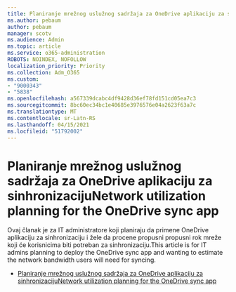 ```yaml
---
title: Planiranje mrežnog uslužnog sadržaja za OneDrive aplikaciju za sinhronizaciju
ms.author: pebaum
author: pebaum
manager: scotv
ms.audience: Admin
ms.topic: article
ms.service: o365-administration
ROBOTS: NOINDEX, NOFOLLOW
localization_priority: Priority
ms.collection: Adm_O365
ms.custom:
- "9000343"
- "5838"
ms.openlocfilehash: a567339dcabc4df9428d36ef78fd151cd05ea7c3
ms.sourcegitcommit: 8bc60ec34bc1e40685e3976576e04a2623f63a7c
ms.translationtype: MT
ms.contentlocale: sr-Latn-RS
ms.lasthandoff: 04/15/2021
ms.locfileid: "51792002"
---
```

# <a name="network-utilization-planning-for-the-onedrive-sync-app"></a><span data-ttu-id="b6fb1-102">Planiranje mrežnog uslužnog sadržaja za OneDrive aplikaciju za sinhronizaciju</span><span class="sxs-lookup"><span data-stu-id="b6fb1-102">Network utilization planning for the OneDrive sync app</span></span>

<span data-ttu-id="b6fb1-103">Ovaj članak je za IT administratore koji planiraju da primene OneDrive aplikaciju za sinhronizaciju i žele da procene propusni propusni rok mreže koji će korisnicima biti potreban za sinhronizaciju.</span><span class="sxs-lookup"><span data-stu-id="b6fb1-103">This article is for IT admins planning to deploy the OneDrive sync app and wanting to estimate the network bandwidth users will need for syncing.</span></span>  

- [<span data-ttu-id="b6fb1-104">Planiranje mrežnog uslužnog sadržaja za OneDrive aplikaciju za sinhronizaciju</span><span class="sxs-lookup"><span data-stu-id="b6fb1-104">Network utilization planning for the OneDrive sync app</span></span>](https://docs.microsoft.com/onedrive/network-utilization-planning)